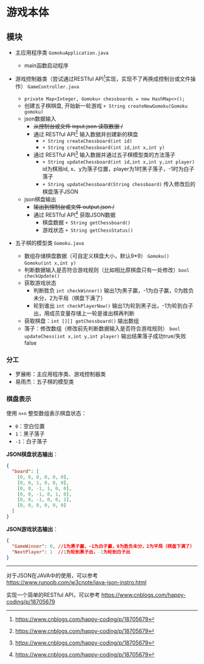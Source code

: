 # 游戏本体

## 模块

* 主应用程序类 `GomokuApplication.java`
  * main函数启动程序
* 游戏控制器类（尝试通过RESTful API[^1]实现，实现不了再换成控制台或文件操作） `GameController.java`
  * `private Map<Integer, Gomoku> chessboards = new HashMap<>();`
  * 创建五子棋棋盘, 开始新一轮游戏 `+ String createNewGomoku(Gomoku gomoku)`
  * json数据输入
    * ~~从控制台或文件 input.json 读取数据 /~~ 
    * 通过 RESTful API[^1] 输入数据并创建新的棋盘 
      * `+ String createChessboard(int id)`
      * `+ String createChessboard(int id,int x,int y)`
    * 通过 RESTful API[^1] 输入数据并通过五子棋模型类的方法落子 
      * `+ String updateChessboard(int id,int x,int y,int player)` id为棋局id, x、y为落子位置，player为1时黑子落子，-1时为白子落子
      * `+ String updateChessboard(String chessboard)` 传入修改后的棋盘落子JSON
  * json棋盘输出
    * ~~输出到控制台或文件 output.json /~~ 
    * 通过 RESTful API[^1] 获取JSON数据
      * 棋盘数据 `+ String getChessboard()`
      * 游戏状态 `+ String getChessStatus()`
  
* 五子棋的模型类 `Gomoku.java`
  * 数组存储棋盘数据（可自定义棋盘大小，默认9*9） `Gomoku()` `Gomoku(int x,int y)`
  * 判断数据输入是否符合游戏规则（比如相比原棋盘只有一处修改）`bool checkUpdate()`
  * 获取游戏状态 
    * 判断胜负  `int checkWinner()` 输出1为黑子赢，-1为白子赢，0为胜负未分，2为平局（棋盘下满了）
    * 轮到谁出  `int checkPlayerNow()` 输出1为轮到黑子出，-1为轮到白子出，用成员变量存储上一轮是谁出棋再判断
  * 获取棋盘：`int [][] getChessboard()` 输出数组
  * 落子：修改数组（修改前先判断数据输入是否符合游戏规则） `bool updateChess(int x,int y,int player)` 输出结果落子成功true/失败false

### 分工
* 罗展彬：主应用程序类、游戏控制器类
* 易雨杰：五子棋的模型类

### 棋盘表示
使用 `n×n` 整型数组表示棋盘状态：
- `0`：空白位置
- `1`：黑子落子
- `-1`：白子落子


**JSON棋盘状态输出**：
```json
{
  "board": [
    [0, 0, 0, 0, 0, 0],
    [0, 0, 1, 0, 0, 0],
    [0, 0, -1, 1, 0, 0],
    [0, 0, -1, 0, 1, 0],
    [0, 0, -1, 0, 0, 1],
    [0, 0, 0, 0, 0, 0]
  ]
}
```

**JSON游戏状态输出**：
```json
{
  "GameWinner": 0, //1为黑子赢，-1为白子赢，0为胜负未分，2为平局（棋盘下满了）
  "NextPlayer": 1  //1为轮到黑子出，-1为轮到白子出
}
```

---
对于JSON在JAVA中的使用，可以参考 https://www.runoob.com/w3cnote/java-json-instro.html

实现一个简单的RESTful API，可以参考 https://www.cnblogs.com/happy-coding/p/18705679

[^1]: https://www.cnblogs.com/happy-coding/p/18705679 
